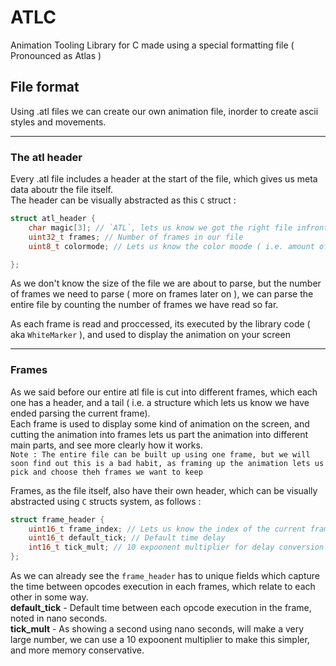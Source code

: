# ATLC
Animation Tooling Library for C made using a special formatting file
( Pronounced as Atlas )

## File format
Using .atl files we can create our own animation file, inorder to create ascii styles and movements.

---

### The atl header
Every .atl file includes a header at the start of the file, which gives us meta data aboutr the file itself.<br>
The header can be visually abstracted as this `C` struct :<br>
```c
struct atl_header {
    char magic[3]; // `ATL`, lets us know we got the right file infront of us
    uint32_t frames; // Number of frames in our file
    uint8_t colormode; // Lets us know the color moode ( i.e. amount of bits per color the animation uses )

};
```

As we don't know the size of the file we are about to parse, but the number of frames we need to parse ( more on frames later on ), we can parse the entire file by counting the number of frames we have read so far.<br>

As each frame is read and proccessed, its executed by the library code ( aka `WhiteMarker` ), and used to display the animation on your screen<br>

---

### Frames
As we said before our entire atl file is cut into different frames, which each one has a header, and a tail ( i.e. a structure which lets us know we have ended parsing the current frame).<br>
Each frame is used to display some kind of animation on the screen, and cutting the animation into frames lets us part the animation into different main parts, and see more clearly how it works.<br>
`Note : The entire file can be built up using one frame, but we will soon find out this is a bad habit, as framing up the animation lets us pick and choose theh frames we want to keep`<br>

Frames, as the file itself, also have their own header,
which can be visually abstracted using `C` structs system, as follows :<br>

```c
struct frame_header {
    uint16_t frame_index; // Lets us know the index of the current frame, marked with the file creator
    uint16_t default_tick; // Default time delay
    int16_t tick_mult; // 10 expoonent multiplier for delay conversion
};
```

As we can already see the `frame_header` has to unique fields which capture the time between opcodes execution in each frames, which relate to each other in some way.<br>
<b>default_tick</b> - Default time between each opcode execution in the frame, noted in nano seconds.<br>
<b>tick_mult</b> - As showing a second using nano seconds, will make a very large number, we can use a 10 expoonent multiplier to make this simpler, and more memory conservative.